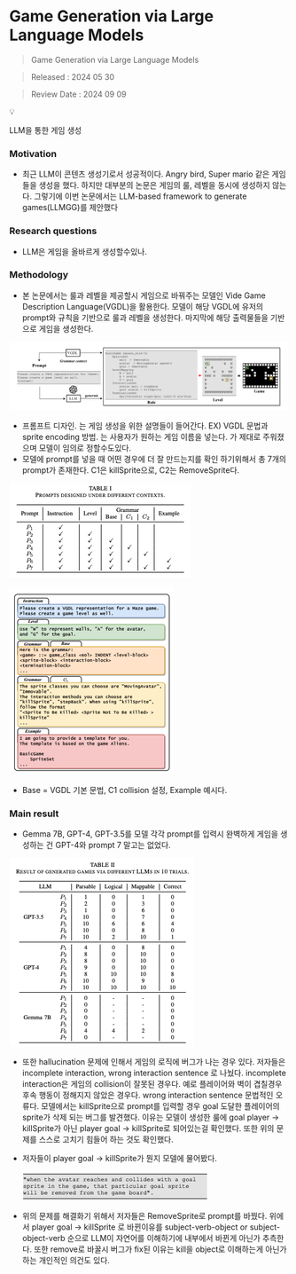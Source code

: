 # Game Generation via Large Language Models

> Game Generation via Large Language Models
> 

> Released : 2024 05 30
> 

> Review Date : 2024 09 09
> 

<aside>
💡

LLM을 통한 게임 생성

</aside>

### Motivation

- 최근 LLM이 콘텐츠 생성기로서 성공적이다.  Angry bird, Super mario 같은 게임들을 생성을 했다. 하지만 대부분의 논문은 게임의 룰, 레벨을 동시에 생성하지 않는다. 그렇기에 이번 논문에서는 LLM-based framework to generate games(LLMGG)를 제안했다

### Research questions

- LLM은 게임을 올바르게 생성할수있나.

### Methodology

- 본 논문에서는 룰과 레벨을 제공할시 게임으로 바꿔주는 모델인 Vide Game Description Language(VGDL)을 활용한다. 모델이 해당 VGDL에 유저의 prompt와 규칙을 기반으로 룰과 레벨을 생성한다. 마지막에 해당 출력물들을 기반으로 게임을 생성한다.

![Screenshot 2024-09-09 at 18.34.10.png](Game%20Generation%20via%20Large%20Language%20Models%20cd019c50e4584d69810f8458c4b17bc6/Screenshot_2024-09-09_at_18.34.10.png)

- 프롬프트 디자인. <context>는 게임 생성을 위한 설명들이 들어간다. EX) VGDL 문법과 sprite encoding 방법. <game>는 사용자가 원하는 게임 이름을 넣는다. <context>가 제대로 주워졌으며 모델이 임의로 정할수도있다.
- 모델에 prompt를 넣을 때 어떤 경우에 더 잘 만드는지를 확인 하기위해서 총 7개의 prompt가 존재한다. C1은 killSprite으로, C2는 RemoveSprite다.

![Screenshot 2024-09-09 at 18.39.31.png](Game%20Generation%20via%20Large%20Language%20Models%20cd019c50e4584d69810f8458c4b17bc6/Screenshot_2024-09-09_at_18.39.31.png)

![Screenshot 2024-09-09 at 18.42.19.png](Game%20Generation%20via%20Large%20Language%20Models%20cd019c50e4584d69810f8458c4b17bc6/Screenshot_2024-09-09_at_18.42.19.png)

- Base = VGDL 기본 문법, C1 collision 설정, Example 예시다.

### Main result

- Gemma 7B, GPT-4, GPT-3.5를 모델 각각 prompt를 입력시 완벽하게 게임을 생성하는 건 GPT-4와 prompt 7 말고는 없었다.

![Screenshot 2024-09-09 at 18.47.46.png](Game%20Generation%20via%20Large%20Language%20Models%20cd019c50e4584d69810f8458c4b17bc6/Screenshot_2024-09-09_at_18.47.46.png)

- 또한 hallucination 문제에 인해서 게임의 로직에 버그가 나는 경우 있다. 저자들은 incomplete interaction, wrong interaction sentence 로 나눴다. incomplete interaction은 게임의 collision이 잘못된 경우다. 예로 플레이어와 벽이 겹칠경우 후속 행동이 정해지지 않았은 경우다.  wrong interaction sentence 문법적인 오류다. 모델에서는 killSprite으로 prompt를 입력할 경우 goal 도달한 플레이어의 sprite가 삭제 되는 버그를 발견했다. 이유는 모델이 생성한 룰에 goal player  → killSprite가 아닌 player goal  → killSprite로 되어있는걸 확인했다. 또한 위의 문제를 스스로 고치기 힘들어 하는 것도 확인했다.
- 저자들이 player goal  → killSprite가 뭔지 모델에 물어봤다.
    
    ![Screenshot 2024-09-09 at 19.08.08.png](Game%20Generation%20via%20Large%20Language%20Models%20cd019c50e4584d69810f8458c4b17bc6/Screenshot_2024-09-09_at_19.08.08.png)
    
- 위의 문제를 해결화기 위해서 저자들은 RemoveSprite로 prompt를 바꿨다. 위에서 player goal  → killSprite 로 바뀐이유를 subject-verb-object or subject-object-verb 순으로 LLM이 자연어를 이해하기에 내부에서 바뀐게 아닌가 추측한다. 또한 remove로 바꿀시 버그가 fix된 이유는 kill을 object로 이해하는게 아닌가 하는 개인적인 의건도 있다.